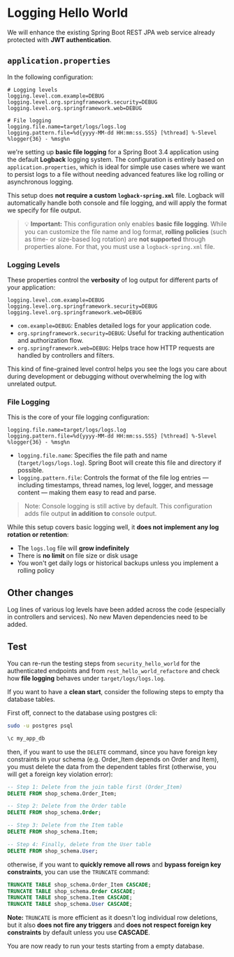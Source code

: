 # Logging Hello World
We will enhance the existing Spring Boot REST JPA web service already protected with **JWT authentication**.

## `application.properties`
In the following configuration:

````properties
# Logging levels
logging.level.com.example=DEBUG
logging.level.org.springframework.security=DEBUG
logging.level.org.springframework.web=DEBUG

# File logging
logging.file.name=target/logs/logs.log
logging.pattern.file=%d{yyyy-MM-dd HH:mm:ss.SSS} [%thread] %-5level %logger{36} - %msg%n
````

we're setting up **basic file logging** for a Spring Boot 3.4 application using the default **Logback** logging system. The configuration is entirely based on `application.properties`, which is ideal for simple use cases where we want to persist logs to a file without needing advanced features like log rolling or asynchronous logging.

This setup does **not require a custom `logback-spring.xml`** file. Logback will automatically handle both console and file logging, and will apply the format we specify for file output.

> 💡 **Important:** This configuration only enables **basic file logging**. While you can customize the file name and log format, **rolling policies** (such as time- or size-based log rotation) are **not supported** through properties alone. For that, you must use a `logback-spring.xml` file.

### Logging Levels

These properties control the **verbosity** of log output for different parts of your application:

```properties
logging.level.com.example=DEBUG
logging.level.org.springframework.security=DEBUG
logging.level.org.springframework.web=DEBUG
```

- `com.example=DEBUG`: Enables detailed logs for your application code.
- `org.springframework.security=DEBUG`: Useful for tracking authentication and authorization flow.
- `org.springframework.web=DEBUG`: Helps trace how HTTP requests are handled by controllers and filters.

This kind of fine-grained level control helps you see the logs you care about during development or debugging without overwhelming the log with unrelated output.

### File Logging
This is the core of your file logging configuration:

```properties
logging.file.name=target/logs/logs.log
logging.pattern.file=%d{yyyy-MM-dd HH:mm:ss.SSS} [%thread] %-5level %logger{36} - %msg%n
```

- `logging.file.name`: Specifies the file path and name (`target/logs/logs.log`). Spring Boot will create this file and directory if possible.
- `logging.pattern.file`: Controls the format of the file log entries — including timestamps, thread names, log level, logger, and message content — making them easy to read and parse.

> Note: Console logging is still active by default. This configuration adds file output **in addition to** console output.

While this setup covers basic logging well, it **does not implement any log rotation or retention**:

- The `logs.log` file will **grow indefinitely**
- There is **no limit** on file size or disk usage
- You won't get daily logs or historical backups unless you implement a rolling policy

## Other changes
Log lines of various log levels have been added across the code (especially in controllers and services). No new Maven dependencies need to be added.

## Test
You can re-run the testing steps from `security_hello_world` for the authenticated endpoints and from `rest_hello_world_refactore` and check how **file logging** behaves under `target/logs/logs.log`.

If you want to have a **clean start**, consider the following steps to empty tha database tables.

First off, connect to the database using postgres cli:

```bash
sudo -u postgres psql
```

```bash
\c my_app_db
```

then, if you want to use the `DELETE` command, since you have foreign key constraints in your schema (e.g. Order_Item depends on Order and Item), you must delete the data from the dependent tables first (otherwise, you will get a foreign key violation error):

````sql
-- Step 1: Delete from the join table first (Order_Item)
DELETE FROM shop_schema.Order_Item;

-- Step 2: Delete from the Order table
DELETE FROM shop_schema.Order;

-- Step 3: Delete from the Item table
DELETE FROM shop_schema.Item;

-- Step 4: Finally, delete from the User table
DELETE FROM shop_schema.User;
````
otherwise, if you want to **quickly remove all rows** and **bypass foreign key constraints**, you can use the `TRUNCATE` command:

```sql
TRUNCATE TABLE shop_schema.Order_Item CASCADE;
TRUNCATE TABLE shop_schema.Order CASCADE;
TRUNCATE TABLE shop_schema.Item CASCADE;
TRUNCATE TABLE shop_schema.User CASCADE;
```

**Note:** `TRUNCATE` is more efficient as it doesn't log individual row deletions, but it also **does not fire any triggers** and **does not respect foreign key constraints** by default unless you use **CASCADE**.

You are now ready to run your tests starting from a empty database.
